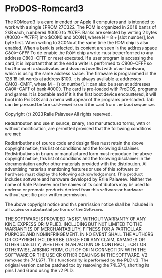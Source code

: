 # ProDOS-Romcard3
The ROMcard3 is a card intended tor Apple II computers and is intended to work with a single EPROM 27C322.
The ROM is organized in 2048 banks of 2kB each, numbered #0000 to #07FF. Banks are selected by writing 2 bytes (#0000 - #07FF) into $C0N0 and $C0N1, where N = 8 + [slot number], low byte first.
When writing to $C0Nx at the same time the ROM chip is also enabled. 
When a bank is selected, its content are seen in the address space $C800-$CFFF To de-enable the ROM chip a write must be performed to any address $C800-$CFFF or reset executed.
If a user program is accessing the card, it is important that at the end a write is performed to $C800-$CFFF so that the card is deactivated and does not conflict with other hardware, which is using the same address space.
The firmware is programmed in the 128 16-bit words at address $100. It is always available at addresses $CM00-$CMFF, where M = [slot number]. It can also be seen at addresses $CA00-$CAFF of bank #0000.
The card is pre-loaded with ProDOS, programs and games. It is bootable and if it is the first boot device encountered, it will boot into ProDOS and a menu will appear of the programs pre-loaded. Tab can be pressed before cold-reset to omit the card from the boot sequence.

Copyright (c) 2023 Ralle Palaveev All rights reserved.

Redistribution and use in source, binary, and manufactued forms, with or without modification, are permitted provided that the following conditions are met:

Redistributions of source code and design files must retain the above copyright notice, this list of conditions and the following disclaimer.
Redistributions in binary or manufactured form must reproduce the above copyright notice, this list of conditions and the following disclaimer in the documentation and/or other materials provided with the distribution.
All advertising materials mentioning features or use of this software or hardware must display the following acknowledgement: This product includes software and hardware developed by Ralle Palaveev.
Neither the name of Ralle Palaveev nor the names of its contributors may be used to endorse or promote products derived from this software or hardware without specific prior written permission.

The above copyright notice and this permission notice shall be included in all copies or substantial portions of the Software.

THE SOFTWARE IS PROVIDED "AS IS", WITHOUT WARRANTY OF ANY KIND, EXPRESS OR IMPLIED, INCLUDING BUT NOT LIMITED TO THE WARRANTIES OF MERCHANTABILITY, FITNESS FOR A PARTICULAR PURPOSE AND NONINFRINGEMENT. IN NO EVENT SHALL THE AUTHORS OR COPYRIGHT HOLDERS BE LIABLE FOR ANY CLAIM, DAMAGES OR OTHER LIABILITY, WHETHER IN AN ACTION OF CONTRACT, TORT OR OTHERWISE, ARISING FROM, OUT OF OR IN CONNECTION WITH THE SOFTWARE OR THE USE OR OTHER DEALINGS IN THE SOFTWARE.
V2 removes the 74LS74. This functionality is performed by the PLD v2. The original version can be patched too by removing the 74LS74, shorting its pins 1 and 6 and using the v2 PLD.
